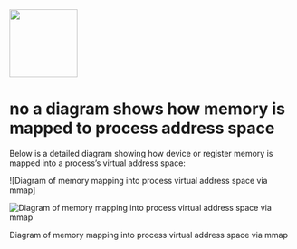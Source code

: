 <img src="https://r2cdn.perplexity.ai/pplx-full-logo-primary-dark%402x.png" class="logo" width="120"/>

# no a diagram shows how  memory is mapped to process address space

Below is a detailed diagram showing how device or register memory is mapped into a process’s virtual address space:

![Diagram of memory mapping into process virtual address space via mmap]

![Diagram of memory mapping into process virtual address space via mmap](https://user-gen-media-assets.s3.amazonaws.com/gpt4o_images/91109781-b360-4968-ad65-fdce962620d5.png)

Diagram of memory mapping into process virtual address space via mmap

